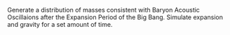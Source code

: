 Generate a distribution of masses consistent with Baryon Acoustic Oscillaions after the Expansion Period of the Big Bang.
Simulate expansion and gravity for a set amount of time.
